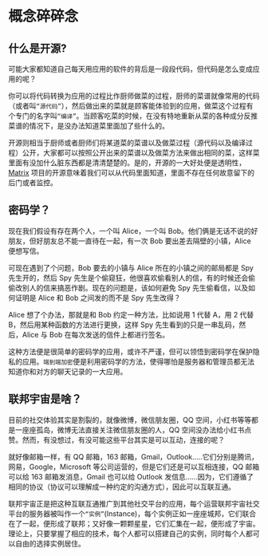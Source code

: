 # 概念碎碎念

## 什么是开源?

可能大家都知道自己每天用应用的软件的背后是一段段代码，但代码是怎么变成应用的呢？

你可以将代码转换为应用的过程比作厨师做菜的过程，厨师的菜谱就像常用的代码（或者叫`“源代码”`），然后做出来的菜就是顾客能体验到的应用，做菜这个过程有个专门的名字叫`“编译”`。当顾客吃菜的时候，在没有特地重新从菜的各种成分反推菜谱的情况下，是没办法知道菜里面加了些什么的。

开源则相当于厨师或者厨师们将某道菜的菜谱以及做菜过程（源代码以及编译过程）公开，大家都可以按照公开出来的菜谱以及做菜方法来做出相同的菜，这样菜里面有没加什么脏东西都是清清楚楚的。是的，开源的一大好处便是透明性，[Matrix](https://matrix.org) 项目的开源意味着我们可以从代码里面知道，里面不存在任何故意留下的后门或者监控。

## 密码学？

现在我们假设有存在两个人，一个叫 Alice，一个叫 Bob。他们俩是无话不说的好朋友，但好朋友总不能一直待在一起，有一次 Bob 要出差去隔壁的小镇，Alice 便想写信。

可现在遇到了个问题，Bob 要去的小镇与 Alice 所在的小镇之间的邮局都是 Spy 先生开的，然后 Spy 先生是个偷窥狂，他很喜欢偷看别人的信，有的时候还会偷偷改别人的信来搞恶作剧。现在的问题是，该如何避免 Spy 先生偷看信，以及如何证明是 Alice 和 Bob 之间发的而不是 Spy 先生改得？

Alice 想了个办法，那就是和 Bob 约定一种方法，比如说用 1 代替 A，用 2 代替 B，然后用某种函数的方法进行更换，这样 Spy 先生看到的只是一串乱码，然后，Alice 与 Bob 在每次发送的信件上都进行签名。

这种方法便是很简单的密码学的应用，或许不严谨，但可以领悟到密码学在保护隐私的应用。`端到端加密`便是利用密码学的方法，使得哪怕是服务器和管理员都无法知道你和对方的聊天记录的一大应用。

## 联邦宇宙是啥？

目前的社交体验其实是割裂的，就像微博，微信朋友圈，QQ 空间，小红书等等都是一座座孤岛，微博无法直接关注微信朋友圈的人，QQ 空间没办法给小红书点赞。然而，有没想过，有没可能这些平台其实是可以互动，连接的呢？

就好像邮箱一样，有 QQ 邮箱，163 邮箱，Gmail，Outlook.....它们分别是腾讯，网易，Google，Microsoft 等公司运营的，但是它们还是可以互相连接，QQ 邮箱可以给 163 邮箱发消息，Gmail 也可以给 Outlook 发信息......因为，它们遵循了相同的协议（协议可以理解成一种约定的沟通方式），因此可以互联互通。

联邦宇宙正是把这种互联互通推广到其他社交平台的应用，每个运营联邦宇宙社交平台的服务器被叫作一个`“实例”`(Instance)，每个实例正如一座座城邦，它们联合在了一起，便形成了联邦；又好像一颗颗星星，它们汇集在一起，便形成了宇宙。理论上，只要掌握了相应的技术，每个人都可以搭建自己的实例，同时每个人都可以自由的选择实例居住。
